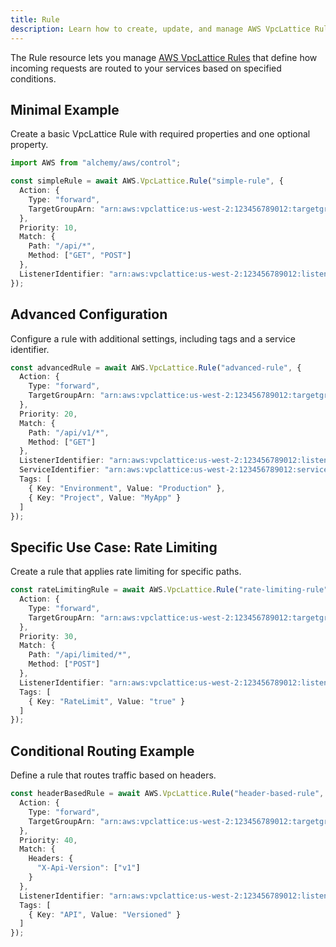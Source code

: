 ```yaml
---
title: Rule
description: Learn how to create, update, and manage AWS VpcLattice Rules using Alchemy Cloud Control.
---
```


The Rule resource lets you manage [AWS VpcLattice Rules](https://docs.aws.amazon.com/vpclattice/latest/userguide/) that define how incoming requests are routed to your services based on specified conditions.

## Minimal Example

Create a basic VpcLattice Rule with required properties and one optional property.

```ts
import AWS from "alchemy/aws/control";

const simpleRule = await AWS.VpcLattice.Rule("simple-rule", {
  Action: {
    Type: "forward",
    TargetGroupArn: "arn:aws:vpclattice:us-west-2:123456789012:targetgroup/my-target-group"
  },
  Priority: 10,
  Match: {
    Path: "/api/*",
    Method: ["GET", "POST"]
  },
  ListenerIdentifier: "arn:aws:vpclattice:us-west-2:123456789012:listener/my-listener"
});
```

## Advanced Configuration

Configure a rule with additional settings, including tags and a service identifier.

```ts
const advancedRule = await AWS.VpcLattice.Rule("advanced-rule", {
  Action: {
    Type: "forward",
    TargetGroupArn: "arn:aws:vpclattice:us-west-2:123456789012:targetgroup/advanced-target-group"
  },
  Priority: 20,
  Match: {
    Path: "/api/v1/*",
    Method: ["GET"]
  },
  ListenerIdentifier: "arn:aws:vpclattice:us-west-2:123456789012:listener/my-advanced-listener",
  ServiceIdentifier: "arn:aws:vpclattice:us-west-2:123456789012:service/my-service",
  Tags: [
    { Key: "Environment", Value: "Production" },
    { Key: "Project", Value: "MyApp" }
  ]
});
```

## Specific Use Case: Rate Limiting

Create a rule that applies rate limiting for specific paths.

```ts
const rateLimitingRule = await AWS.VpcLattice.Rule("rate-limiting-rule", {
  Action: {
    Type: "forward",
    TargetGroupArn: "arn:aws:vpclattice:us-west-2:123456789012:targetgroup/rate-limit-target-group"
  },
  Priority: 30,
  Match: {
    Path: "/api/limited/*",
    Method: ["POST"]
  },
  ListenerIdentifier: "arn:aws:vpclattice:us-west-2:123456789012:listener/my-rate-limiter-listener",
  Tags: [
    { Key: "RateLimit", Value: "true" }
  ]
});
```

## Conditional Routing Example

Define a rule that routes traffic based on headers.

```ts
const headerBasedRule = await AWS.VpcLattice.Rule("header-based-rule", {
  Action: {
    Type: "forward",
    TargetGroupArn: "arn:aws:vpclattice:us-west-2:123456789012:targetgroup/header-target-group"
  },
  Priority: 40,
  Match: {
    Headers: {
      "X-Api-Version": ["v1"]
    }
  },
  ListenerIdentifier: "arn:aws:vpclattice:us-west-2:123456789012:listener/my-header-listener",
  Tags: [
    { Key: "API", Value: "Versioned" }
  ]
});
```